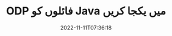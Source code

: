 ---
############################# Static ############################
layout: "auto-gen-merger"
date: 2022-11-11T07:36:18
draft: false
otherformats: ods odt one otp ott pdf pps ppsx ppt pptx rtf tex vdx vsdm vsdx vssm

############################# Head ############################
head_title: "ODP فائلوں کو جاوا اور J2SE Documents Merger API کے ذریعے یکجا کریں۔"
head_description: "جاوا میں متعدد ODP فائلوں کو جمع کریں دستاویزات کے انضمام API کا استعمال کرتے ہوئے تمام ڈیٹا، طرز اور فارمیٹنگ کو بطور ماخذ دستاویزات۔"

############################# Header ############################
title: "ODP فائلوں کو Java میں یکجا کریں"
description: "ODP کو Java کوڈ کی چند سطروں کے ساتھ جوڑیں۔"
bg_image: "https://cms.admin.containerize.com/templates/aspose/App_Themes/V3/images/bg/header1.png"
bg_overlay: false
button:
    enable: true
    icon: "fas fa-arrow-down"
    label: "مفت ٹرائل ڈاؤن لوڈ کریں۔"
    link: "https://downloads.groupdocs.com/merger/java"

############################# SubMenu ############################
submenu:
    enable: true

    left:
        img_alt: "GroupDocs.Merger for Java"
        image: "https://cms.admin.containerize.com/templates/groupdocs/images/product-logos/90x90-noborder/groupdocs-merger-java.png"
        product: "GroupDocs.Merger"
        platform: "Java"

    middle:
        button:

            # button loop
            - link: "https://apireference.groupdocs.com/merger/java"
              text: "API حوالہ"

            # button loop
            - link: "https://github.com/groupdocs-merger"
              text: "کوڈ کی مثالیں۔"

            # button loop
            - link: "https://products.groupdocs.app/merger/family"
              text: "لائیو ڈیمو"

            # button loop
            - link: "https://purchase.groupdocs.com/pricing/merger/java"
              text: "قیمتوں کا تعین"

    right:
        link_download: "https://downloads.groupdocs.com/merger"
        link_learn: "https://docs.groupdocs.com/merger/java"
        link_buy: "https://purchase.groupdocs.com"

############################# About ############################
about:
    enable: true
    title: "GroupDocs.Merger for Java API کے بارے میں"
    content: |
        [GroupDocs.Merger for Java](/ur/merger/java/) ایک سے زیادہ پی ڈی ایف، مائیکروسافٹ آفس (ورڈ، ایکسل، پاورپوائنٹ، ون نوٹ)، اوپن دستاویز، ایچ ٹی ایم ایل، تصاویر اور Java ایپلی کیشنز کے اندر ایک فائل میں بہت سی دیگر دستاویزات۔ GroupDocs.Merger آپ کی کافی محنت بچائے گا، کیونکہ آپ کو ODP دستاویزات کو یکجا کرنے کی اجازت ہے - کسی تیسرے فریق کے سافٹ ویئر، ڈیسک ٹاپ ایپلیکیشنز یا پلگ انز کو انسٹال کرنے کی ضرورت نہیں ہے۔ اب اپنا وقت ضائع کرنا اور فائلوں کو دستی طور پر اکٹھا کرنا غیر ضروری ہے! GroupDocs کا مشن بہترین معیار فراہم کرنا اور دستاویز پر کارروائی کرنے والے ورک فلو کو آسان بنانا ہے۔
        
        GroupDocs.Merger API کارپوریٹ حل کے لیے ایک صحیح انتخاب ہے جس کے لیے فائل کو یکجا کرنے والی خصوصیات کی ضرورت ہے۔ یہ APIs تمام بڑے آپریٹنگ سسٹمز اور پلیٹ فارمز بشمول J2SE 7.0 (1.7), J2SE 8.0 (1.8), Java 10 پر اچھی طرح سے تعاون یافتہ ہیں۔

############################# Steps ############################
steps:
    enable: true
    title_left: "Java میں متعدد ODP فائلوں کو یکجا کریں"
    content_left: |
        [GroupDocs.Merger for Java](/ur/merger/java/) جاوا ڈویلپرز کے لیے چند آسان مراحل کو لاگو کرکے متعدد ODP فائلوں کو یکجا کرنا آسان بناتا ہے۔
        
        * **انضمام** کی ایک مثال بنائیں اور ماخذ دستاویز کے راستے کو کنسٹرکٹر پیرامیٹر کے بطور پاس کریں۔
        * **انضمام** کلاس کے **جوائن** کو کال کریں اور دوسرا ماخذ دستاویز کا راستہ پاس کریں۔
        * ضم شدہ دستاویز کو محفوظ کرنے کے لیے **مرجر** کلاس کے **محفوظ** کو کال کریں۔

    title_right: "سسٹم کے تقاضے"
    content_right: |
        GroupDocs.Merger for Java APIs تمام بڑے پلیٹ فارمز اور آپریٹنگ سسٹمز پر تعاون یافتہ ہیں۔ ذیل کے کوڈ پر عمل کرنے سے پہلے، براہ کرم یقینی بنائیں کہ آپ کے سسٹم پر درج ذیل شرائط انسٹال ہیں۔

        * آپریٹنگ سسٹمز: مائیکروسافٹ ونڈوز، لینکس، میک او ایس
        * ترقیاتی ماحول: NetBeans, IntelliJ IDEA, Eclipse
        * فریم ورکس: J2SE 7.0 (1.7), J2SE 8.0 (1.8), Java 10
        * GroupDocs.Merger for Java کا تازہ ترین ورژن [Maven](https://repository.groupdocs.com/webapp/#/artifacts/browse/tree/General/repo/com/groupdocs/groupdocs-merger) سے ڈاؤن لوڈ کریں۔
         
    code: |
     {{% merger/additional-styles %}}
     {{< merger/code-merger title="Java مثال کے کوڈ کا استعمال کرتے ہوئے ODP فائلوں کو کیسے جوڑیں۔">}}

        ```java    
        // جاوا API کے لیے GroupDocs.Merger کا استعمال کرتے ہوئے ODP فائلوں کو یکجا کریں۔
        // ان پٹ ODP دستاویز کے ساتھ فوری انضمام
        Merger merger = new Merger("input_1.odp");

        // انضمام کلاس مثال کے جوائن کا طریقہ کال کریں اور دوسرا ذریعہ دستاویز کا راستہ پاس کریں۔
        merger.join("input_2.odp");
    
        // ضم شدہ دستاویز کو بچانے کے لیے انضمام کلاس مثال کے سیو میتھڈ کو کال کریں۔
        merger.save("merged-file.odp"); 
        ```
     {{< /merger/code-merger >}}

############################# Demos ############################
demos:
    enable: true
    title: "لائیو ڈیمو - دستاویزات کو یکجا کرنے کے لیے آن لائن ایپ"
    content: |
       [GroupDocs.Merger Live Demos](https://products.groupdocs.app/merger/family) ویب سائٹ پر جا کر ابھی ایک سے زیادہ ODP فائلوں کو یکجا کریں۔
       لائیو ڈیمو کے درج ذیل فوائد ہیں۔
        
############################# About Formats ############################
about_formats:
    enable: true

############################# More Formats ############################
more_formats:
    enable: true
    title: "دیگر دستاویزی فارمیٹس کو ضم کرنا"
    content: |
        فائل فارمیٹس اور امیجز کے لیے Java دستاویزات کا انضمام API۔ جیسا کہ ذیل میں بیان کیا گیا ہے کچھ مشہور دستاویزی فارمیٹس کو یکجا کریں۔

############################# Back to top ###############################
back_to_top:
    enable: true
---